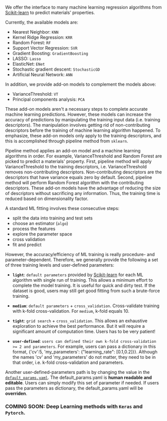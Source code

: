 We offer the interface to many machine learning regression algorithms from [Scikit-learn](http://scikit-learn.org/stable/) to predict materials' properties.

Currently, the available models are:
- Nearest Neighbor: `KNN`
- Kernel Ridge Regression: `KRR`
- Random Forest: `RF`
- Support Vector Regression: `SVR`
- Gradient Boosting: `GradientBoosting`
- LASSO: `Lasso`
- ElasticNet: `ENet`
- Stochastic gradient descent: `StochasticGD`
- Artificial Neural Network: `ANN`

In addition, we provide add-on models to complement the models above:
- VarianceThreshold: `VT`
- Principal components analysis: `PCA`

These add-on models aren't a necessary steps to complete accurate machine learning predictions. However, these models can increase the accuracy of predictions by manipulating the training input data (i.e. training descriptors). The manipulation involves getting rid of non-contributing descriptors before the training of machine learning algorithm happened. To emphasize, these add-on models only apply to the training descriptors, and this is accomplished through pipeline method from `sklearn`.

Pipeline method applies an add-on model and a machine learning algorithms in order. For example, VarianceThreshold and Random Forest are picked to predict a materials' property. First, pipeline method will apply VarianceThreshold to the training descriptors, i.e. VarianceThreshold removes non-contributing descriptors. Non-contributing descriptors are the descriptors that have variance equals zero by default. Second, pipeline method will perform Random Forest algorithm with the contributing descriptors. These add-on models have the advantage of reducing the size of descriptors without sacrificing any information. Thus, the training time is reduced based on dimensionality factor.

A standard ML fitting involves these consecutive steps:
- split the data into training and test sets
- choose an estimator (`algo`)
- process the features
- explore the parameter space 
- cross validation
- fit and predict

However, the accuracy/efficiency of ML training is really procedure- and parameter-dependent. Therefore, we generally provide the following a set of three training levels and user-defined parameters: 

- **`light`**: `default parameters` provided by [Scikit-learn](http://scikit-learn.org/stable/) for each ML algorithm with single run of training. This allows a minimum effort to complete the model training. It is useful for quick and dirty test. If the dataset is good, users may still get good fitting from such a brute-force training.

- **`medium`**: `default parameters` + `cross_validation`. Cross-validate training with k-fold cross-validation. For `medium`, k-fold equals 10.

- **`tight`**: `grid search` + `cross_validation`. This allows an exhaustive exploration to achieve the best performance. But it will require a significant amount of computation time. Users has to be very patient!

- **`user-defined`**: `users can defined their own k-fold cross-validation >= 2 and parameters`. For example, users can pass a dictionary in this format, {'cv':5, 'my_parameters': {"learning_rate": [0.1,0.2]}}. Although the names 'cv' and 'my_parameters' do not matter, they need to be in that order, i.e. k-fold cross-validation and parameters.

Another user-defined-parameters path is by changing the value in the [`default_params.yaml`](https://github.com/qzhu2017/PyXtal_ml/blob/master/pyxtal_ml/ml/default_params.yaml). The default_params.yaml is **human readable and editable**. Users can simply modify this set of parameter if needed. If users pass the parameters as dictionary, the default_params.yaml will be **overriden**.

### COMING SOON: Deep Learning methods with `Keras` and `Pytorch`.
